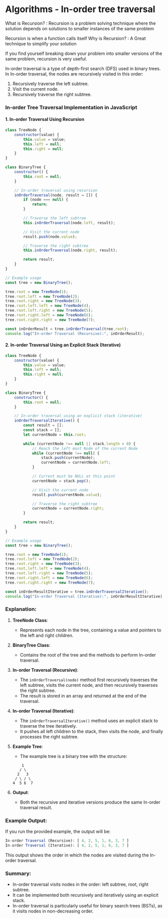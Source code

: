# Algorithms - In-order tree traversal

What is Recursion? :
Recursion is a problem solving technique where the solution depends on solutions to smaller instances of the same problem

Recursion is when a function calls itself
Why is Recursion? :
A Great technique to simplify your solution
 
If you find yourself breaking down your problem into smaller versions of the same problem, recursion is very useful.

In-order traversal is a type of depth-first search (DFS) used in binary trees. In In-order traversal, the nodes are recursively visited in this order:

1. Recursively traverse the left subtree.
2. Visit the current node.
3. Recursively traverse the right subtree.

### In-order Tree Traversal Implementation in JavaScript

#### 1. **In-order Traversal Using Recursion**

```javascript
class TreeNode {
    constructor(value) {
        this.value = value;
        this.left = null;
        this.right = null;
    }
}

class BinaryTree {
    constructor() {
        this.root = null;
    }

    // In-order traversal using recursion
    inOrderTraversal(node, result = []) {
        if (node === null) {
            return;
        }

        // Traverse the left subtree
        this.inOrderTraversal(node.left, result);

        // Visit the current node
        result.push(node.value);

        // Traverse the right subtree
        this.inOrderTraversal(node.right, result);

        return result;
    }
}

// Example usage
const tree = new BinaryTree();

tree.root = new TreeNode(1);
tree.root.left = new TreeNode(2);
tree.root.right = new TreeNode(3);
tree.root.left.left = new TreeNode(4);
tree.root.left.right = new TreeNode(5);
tree.root.right.left = new TreeNode(6);
tree.root.right.right = new TreeNode(7);

const inOrderResult = tree.inOrderTraversal(tree.root);
console.log("In-order Traversal (Recursive):", inOrderResult);
```

#### 2. **In-order Traversal Using an Explicit Stack (Iterative)**

```javascript
class TreeNode {
    constructor(value) {
        this.value = value;
        this.left = null;
        this.right = null;
    }
}

class BinaryTree {
    constructor() {
        this.root = null;
    }

    // In-order traversal using an explicit stack (iterative)
    inOrderTraversalIterative() {
        const result = [];
        const stack = [];
        let currentNode = this.root;

        while (currentNode !== null || stack.length > 0) {
            // Reach the left most Node of the current Node
            while (currentNode !== null) {
                stack.push(currentNode);
                currentNode = currentNode.left;
            }

            // Current must be NULL at this point
            currentNode = stack.pop();

            // Visit the current node
            result.push(currentNode.value);

            // Traverse the right subtree
            currentNode = currentNode.right;
        }

        return result;
    }
}

// Example usage
const tree = new BinaryTree();

tree.root = new TreeNode(1);
tree.root.left = new TreeNode(2);
tree.root.right = new TreeNode(3);
tree.root.left.left = new TreeNode(4);
tree.root.left.right = new TreeNode(5);
tree.root.right.left = new TreeNode(6);
tree.root.right.right = new TreeNode(7);

const inOrderResultIterative = tree.inOrderTraversalIterative();
console.log("In-order Traversal (Iterative):", inOrderResultIterative);
```

### Explanation:

1. **TreeNode Class**:

   - Represents each node in the tree, containing a value and pointers to the left and right children.
2. **BinaryTree Class**:

   - Contains the root of the tree and the methods to perform In-order traversal.
3. **In-order Traversal (Recursive)**:

   - The `inOrderTraversal(node)` method first recursively traverses the left subtree, visits the current node, and then recursively traverses the right subtree.
   - The result is stored in an array and returned at the end of the traversal.
4. **In-order Traversal (Iterative)**:

   - The `inOrderTraversalIterative()` method uses an explicit stack to traverse the tree iteratively.
   - It pushes all left children to the stack, then visits the node, and finally processes the right subtree.
5. **Example Tree**:

   - The example tree is a binary tree with the structure:

   ```
       1
      / \
     2   3
    / \ / \
   4  5 6  7
   ```
6. **Output**:

   - Both the recursive and iterative versions produce the same In-order traversal result.

### Example Output:

If you run the provided example, the output will be:

```javascript
In-order Traversal (Recursive): [ 4, 2, 5, 1, 6, 3, 7 ]
In-order Traversal (Iterative): [ 4, 2, 5, 1, 6, 3, 7 ]
```

This output shows the order in which the nodes are visited during the In-order traversal.

### Summary:

- In-order traversal visits nodes in the order: left subtree, root, right subtree.
- It can be implemented both recursively and iteratively using an explicit stack.
- In-order traversal is particularly useful for binary search trees (BSTs), as it visits nodes in non-decreasing order.

